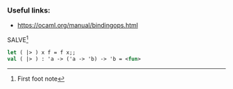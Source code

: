 
### Useful links:
	
* https://ocaml.org/manual/bindingops.html 	


SALVE[^bignote]

```ocaml
let ( |> ) x f = f x;;
val ( |> ) : 'a -> ('a -> 'b) -> 'b = <fun> 
```



[^bignote]: First foot note